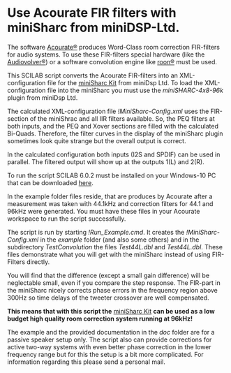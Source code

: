  Use Acourate FIR filters with miniSharc from miniDSP-Ltd.
==========================================================

The software [Acourate®](https://www.audiovero.de/en/acourate.php) produces
Word-Class room correction FIR-filters for audio systems. To use these
FIR-filters special hardware (like the
[Audiovolver®](https://www.audiodata.eu/products/audiovolver.html)) or a
software convolution engine like [roon®](https://roonlabs.com/) must be used.

This SCILAB script converts the Acourate FIR-filters into an XML-configuration
file for the [miniSharc
Kit](https://www.minidsp.com/products/minidspkits/minisharc-kit) from miniDsp
Ltd. To load the XML-configuration file into the miniSharc you must use the
*miniSHARC-4x8-96k* plugin from miniDsp Ltd.

The calculated XML-configuration file *!MiniSharc-Config.xml* uses the
FIR-section of the miniShrac and all IIR filters available. So, the PEQ filters
at both inputs, and the PEQ and Xover sections are filled with the calculated
Bi-Quads. Therefore, the filter curves in the display of the miniSharc plugin
sometimes look quite strange but the overall output is correct.

In the calculated configuration both inputs (I2S and SPDIF) can be used in
parallel. The filtered output will show up at the outputs 1(L) and 2(R).

To run the script SCILAB 6.0.2 must be installed on your Windows-10 PC that can
be downloaded [here](https://www.scilab.org/download/6.0.2).

In the example folder files reside, that are produces by Acourate after a
measurement was taken with 44.1kHz and correction filters for 44.1 and 96kHz
were generated. You must have these files in your Acourate workspace to run the
script successfully.

The script is run by starting *!Run_Example.cmd*. It creates the
*!MiniSharc-Config.xml* in the *example* folder (and also some others) and in
the subdirectory *TestConvolution* the files *Test44L.dbl* and *Test44L.dbl*.
These files demonstrate what you will get with the miniSharc instead of using
FIR-Filters directly.

You will find that the difference (except a small gain difference) will be
neglectable small, even if you compare the step response. The FIR-part in the
miniSharc nicely corrects phase errors in the frequency region above 300Hz so
time delays of the tweeter crossover are well compensated.

**This means that with this script the** [miniSharc
Kit](https://www.minidsp.com/products/minidspkits/minisharc-kit) **can be used
as a low budget high quality room correction system running at 96kHz!**

The example and the provided documentation in the *doc* folder are for a passive
speaker setup only. The script also can provide corrections for active two-way
systems with even better phase correction in the lower frequency range but for
this the setup is a bit more complicated. For information regarding this please
send a personal mail.

